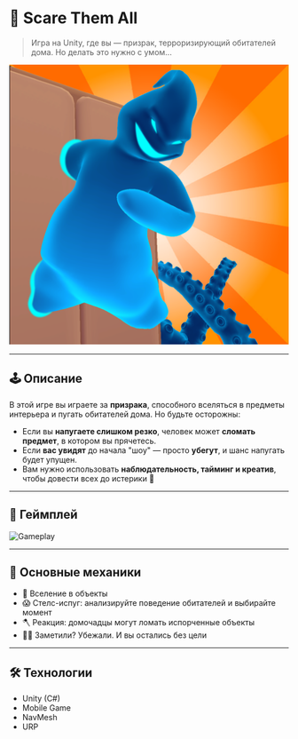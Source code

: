 # 👻 Scare Them All

> Игра на Unity, где вы — призрак, терроризирующий обитателей дома. Но делать это нужно с умом...

![Game Icon](Docs/Icon_1024_1024.png)

---

## 🕹️ Описание

В этой игре вы играете за **призрака**, способного вселяться в предметы интерьера и пугать обитателей дома. Но будьте осторожны:

- Если вы **напугаете слишком резко**, человек может **сломать предмет**, в котором вы прячетесь.
- Если **вас увидят** до начала "шоу" — просто **убегут**, и шанс напугать будет упущен.
- Вам нужно использовать **наблюдательность, тайминг и креатив**, чтобы довести всех до истерики 👀

---

## 🎥 Геймплей

![Gameplay](Docs/ScareThemAll.gif)

---

## 🧩 Основные механики

- 👻 Вселение в объекты
- 😱 Стелс-испуг: анализируйте поведение обитателей и выбирайте момент
- 🪓 Реакция: домочадцы могут ломать испорченные объекты
- 🏃‍♂️ Заметили? Убежали. И вы остались без цели

---

## 🛠️ Технологии

- Unity (C#)
- Mobile Game
- NavMesh
- URP